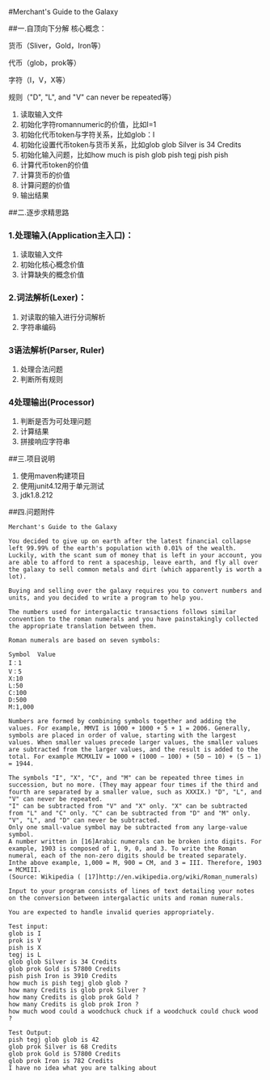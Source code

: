 #Merchant's Guide to the Galaxy

##一.自顶向下分解
核心概念：

货币（Sliver，Gold，Iron等）

代币（glob，prok等）

字符（I，V，X等）

规则（"D", "L", and "V" can never be repeated等）

1. 读取输入文件
2. 初始化字符romannumeric的价值，比如I=1
2. 初始化代币token与字符关系，比如glob：I
3. 初始化设置代币token与货币关系，比如glob glob Silver is 34 Credits
4. 初始化输入问题，比如how much is pish glob pish tegj pish pish 
5. 计算代币token的价值
6. 计算货币的价值
7. 计算问题的价值
8. 输出结果

##二.逐步求精思路
### 1.处理输入(Application主入口)：
1. 读取输入文件
2. 初始化核心概念价值
3. 计算缺失的概念价值

### 2.词法解析(Lexer)：
1. 对读取的输入进行分词解析
2. 字符串编码

### 3语法解析(Parser, Ruler)
1. 处理合法问题
2. 判断所有规则

### 4处理输出(Processor)
1. 判断是否为可处理问题
2. 计算结果
3. 拼接响应字符串

##三.项目说明
1. 使用maven构建项目
2. 使用junit4.12用于单元测试
3. jdk1.8.212

##四.问题附件
```
Merchant's Guide to the Galaxy

You decided to give up on earth after the latest financial collapse left 99.99% of the earth's population with 0.01% of the wealth. Luckily, with the scant sum of money that is left in your account, you are able to afford to rent a spaceship, leave earth, and fly all over the galaxy to sell common metals and dirt (which apparently is worth a lot).
 
Buying and selling over the galaxy requires you to convert numbers and units, and you decided to write a program to help you.
 
The numbers used for intergalactic transactions follows similar convention to the roman numerals and you have painstakingly collected the appropriate translation between them.
 
Roman numerals are based on seven symbols:
 
Symbol  Value
I：1
V：5
X:10
L:50
C:100
D:500
M:1,000
 
Numbers are formed by combining symbols together and adding the values. For example, MMVI is 1000 + 1000 + 5 + 1 = 2006. Generally, symbols are placed in order of value, starting with the largest values. When smaller values precede larger values, the smaller values are subtracted from the larger values, and the result is added to the total. For example MCMXLIV = 1000 + (1000 − 100) + (50 − 10) + (5 − 1) = 1944.
 
The symbols "I", "X", "C", and "M" can be repeated three times in succession, but no more. (They may appear four times if the third and fourth are separated by a smaller value, such as XXXIX.) "D", "L", and "V" can never be repeated.
"I" can be subtracted from "V" and "X" only. "X" can be subtracted from "L" and "C" only. "C" can be subtracted from "D" and "M" only. "V", "L", and "D" can never be subtracted.
Only one small-value symbol may be subtracted from any large-value symbol.
A number written in [16]Arabic numerals can be broken into digits. For example, 1903 is composed of 1, 9, 0, and 3. To write the Roman numeral, each of the non-zero digits should be treated separately. Inthe above example, 1,000 = M, 900 = CM, and 3 = III. Therefore, 1903 = MCMIII.
(Source: Wikipedia ( [17]http://en.wikipedia.org/wiki/Roman_numerals)
 
Input to your program consists of lines of text detailing your notes on the conversion between intergalactic units and roman numerals.
 
You are expected to handle invalid queries appropriately.
 
Test input:
glob is I
prok is V
pish is X
tegj is L
glob glob Silver is 34 Credits
glob prok Gold is 57800 Credits
pish pish Iron is 3910 Credits
how much is pish tegj glob glob ?
how many Credits is glob prok Silver ?
how many Credits is glob prok Gold ?
how many Credits is glob prok Iron ?
how much wood could a woodchuck chuck if a woodchuck could chuck wood ?
 
Test Output:
pish tegj glob glob is 42
glob prok Silver is 68 Credits
glob prok Gold is 57800 Credits
glob prok Iron is 782 Credits
I have no idea what you are talking about
```